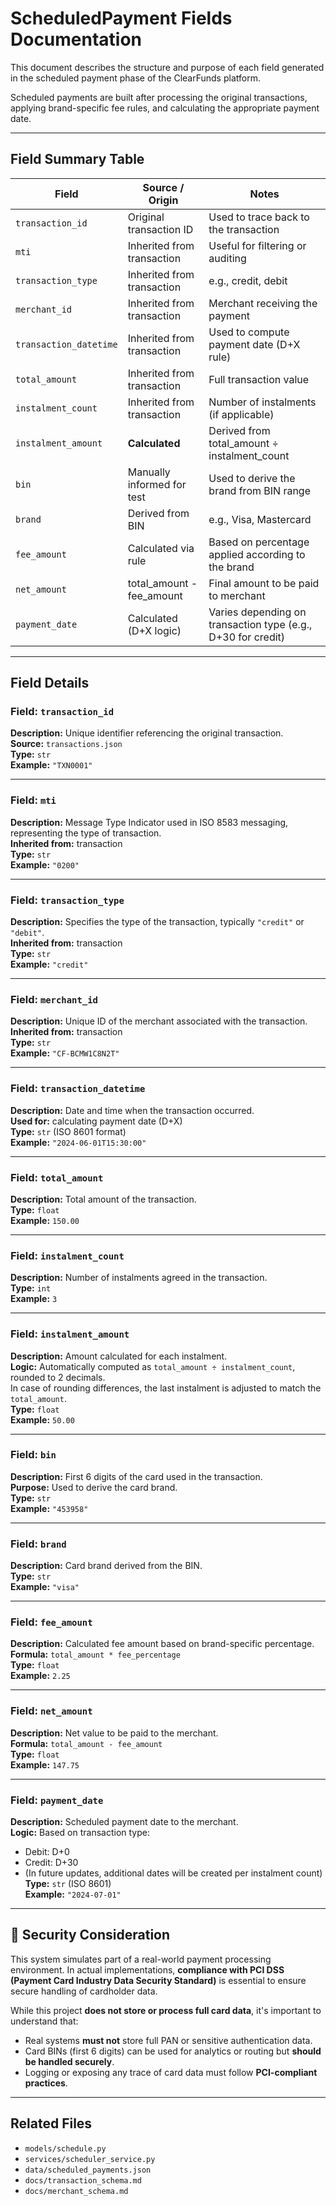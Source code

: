 # ScheduledPayment Fields Documentation

This document describes the structure and purpose of each field generated in the scheduled payment phase of the ClearFunds platform.

Scheduled payments are built after processing the original transactions, applying brand-specific fee rules, and calculating the appropriate payment date.

---

## Field Summary Table

| Field                  | Source / Origin             | Notes                                                                 |
|------------------------|-----------------------------|-----------------------------------------------------------------------|
| `transaction_id`       | Original transaction ID     | Used to trace back to the transaction                                 |
| `mti`                  | Inherited from transaction  | Useful for filtering or auditing                                      |
| `transaction_type`     | Inherited from transaction  | e.g., credit, debit                                                   |
| `merchant_id`          | Inherited from transaction  | Merchant receiving the payment                                        |
| `transaction_datetime` | Inherited from transaction  | Used to compute payment date (D+X rule)                               |
| `total_amount`         | Inherited from transaction  | Full transaction value                                                |
| `instalment_count`     | Inherited from transaction  | Number of instalments (if applicable)                                 |
| `instalment_amount`    | **Calculated**              | Derived from total_amount ÷ instalment_count                          |
| `bin`                  | Manually informed for test  | Used to derive the brand from BIN range                               |
| `brand`                | Derived from BIN            | e.g., Visa, Mastercard                                                |
| `fee_amount`           | Calculated via rule         | Based on percentage applied according to the brand                    |
| `net_amount`           | total_amount - fee_amount   | Final amount to be paid to merchant                                   |
| `payment_date`         | Calculated (D+X logic)      | Varies depending on transaction type (e.g., D+30 for credit)          |

---

## Field Details

### Field: `transaction_id`
**Description:** Unique identifier referencing the original transaction.  
**Source:** `transactions.json`  
**Type:** `str`  
**Example:** `"TXN0001"`

---

### Field: `mti`
**Description:** Message Type Indicator used in ISO 8583 messaging, representing the type of transaction.  
**Inherited from:** transaction  
**Type:** `str`  
**Example:** `"0200"`

---

### Field: `transaction_type`
**Description:** Specifies the type of the transaction, typically `"credit"` or `"debit"`.  
**Inherited from:** transaction  
**Type:** `str`  
**Example:** `"credit"`

---

### Field: `merchant_id`
**Description:** Unique ID of the merchant associated with the transaction.  
**Inherited from:** transaction  
**Type:** `str`  
**Example:** `"CF-BCMW1C8N2T"`

---

### Field: `transaction_datetime`
**Description:** Date and time when the transaction occurred.  
**Used for:** calculating payment date (D+X)  
**Type:** `str` (ISO 8601 format)  
**Example:** `"2024-06-01T15:30:00"`

---

### Field: `total_amount`
**Description:** Total amount of the transaction.  
**Type:** `float`  
**Example:** `150.00`

---

### Field: `instalment_count`
**Description:** Number of instalments agreed in the transaction.  
**Type:** `int`  
**Example:** `3`

---

### Field: `instalment_amount`
**Description:** Amount calculated for each instalment.  
**Logic:** Automatically computed as `total_amount ÷ instalment_count`, rounded to 2 decimals.  
In case of rounding differences, the last instalment is adjusted to match the `total_amount`.  
**Type:** `float`  
**Example:** `50.00`

---

### Field: `bin`
**Description:** First 6 digits of the card used in the transaction.  
**Purpose:** Used to derive the card brand.  
**Type:** `str`  
**Example:** `"453958"`

---

### Field: `brand`
**Description:** Card brand derived from the BIN.  
**Type:** `str`  
**Example:** `"visa"`

---

### Field: `fee_amount`
**Description:** Calculated fee amount based on brand-specific percentage.  
**Formula:** `total_amount * fee_percentage`  
**Type:** `float`  
**Example:** `2.25`

---

### Field: `net_amount`
**Description:** Net value to be paid to the merchant.  
**Formula:** `total_amount - fee_amount`  
**Type:** `float`  
**Example:** `147.75`

---

### Field: `payment_date`
**Description:** Scheduled payment date to the merchant.  
**Logic:** Based on transaction type:
- Debit: D+0
- Credit: D+30
- (In future updates, additional dates will be created per instalment count)  
  **Type:** `str` (ISO 8601)  
  **Example:** `"2024-07-01"`

---

## 🔐 Security Consideration

This system simulates part of a real-world payment processing environment. In actual implementations, **compliance with PCI DSS (Payment Card Industry Data Security Standard)** is essential to ensure secure handling of cardholder data.

While this project **does not store or process full card data**, it's important to understand that:

- Real systems **must not** store full PAN or sensitive authentication data.
- Card BINs (first 6 digits) can be used for analytics or routing but **should be handled securely**.
- Logging or exposing any trace of card data must follow **PCI-compliant practices**.

---

## Related Files

- `models/schedule.py`
- `services/scheduler_service.py`
- `data/scheduled_payments.json`
- `docs/transaction_schema.md`
- `docs/merchant_schema.md`
